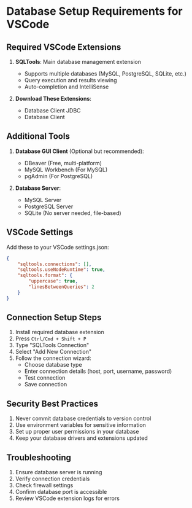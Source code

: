 # Database Setup Requirements for VSCode

## Required VSCode Extensions
1. **SQLTools**: Main database management extension
   - Supports multiple databases (MySQL, PostgreSQL, SQLite, etc.)
   - Query execution and results viewing
   - Auto-completion and IntelliSense

2. **Download These Extensions**:
   - Database Client JDBC
   - Database Client

## Additional Tools

1. **Database GUI Client** (Optional but recommended):
   - DBeaver (Free, multi-platform)
   - MySQL Workbench (For MySQL)
   - pgAdmin (For PostgreSQL)

2. **Database Server**:
   - MySQL Server
   - PostgreSQL Server
   - SQLite (No server needed, file-based)

## VSCode Settings

Add these to your VSCode settings.json:
```json
{
    "sqltools.connections": [],
    "sqltools.useNodeRuntime": true,
    "sqltools.format": {
        "uppercase": true,
        "linesBetweenQueries": 2
    }
}
```

## Connection Setup Steps

1. Install required database extension
2. Press `Ctrl/Cmd + Shift + P`
3. Type "SQLTools Connection"
4. Select "Add New Connection"
5. Follow the connection wizard:
   - Choose database type
   - Enter connection details (host, port, username, password)
   - Test connection
   - Save connection

## Security Best Practices

1. Never commit database credentials to version control
2. Use environment variables for sensitive information
3. Set up proper user permissions in your database
4. Keep your database drivers and extensions updated

## Troubleshooting

1. Ensure database server is running
2. Verify connection credentials
3. Check firewall settings
4. Confirm database port is accessible
5. Review VSCode extension logs for errors